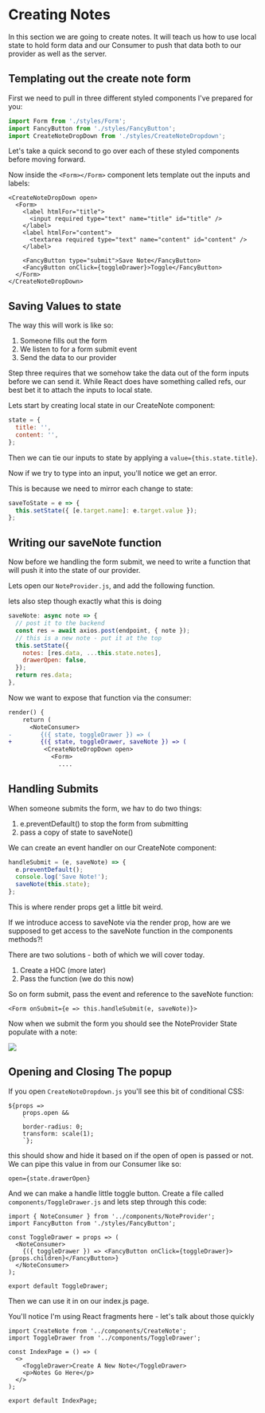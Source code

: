 # Creating Notes

In this section we are going to create notes. It will teach us how to use local state to hold form data and our Consumer to push that data both to our provider as well as the server.

## Templating out the create note form

First we need to pull in three different styled components I've prepared for you:

```js
import Form from './styles/Form';
import FancyButton from './styles/FancyButton';
import CreateNoteDropDown from './styles/CreateNoteDropdown';
```

Let's take a quick second to go over each of these styled components before moving forward.

Now inside the `<Form></Form>` component lets template out the inputs and labels:

```JSX
<CreateNoteDropDown open>
  <Form>
    <label htmlFor="title">
      <input required type="text" name="title" id="title" />
    </label>
    <label htmlFor="content">
      <textarea required type="text" name="content" id="content" />
    </label>

    <FancyButton type="submit">Save Note</FancyButton>
    <FancyButton onClick={toggleDrawer}>Toggle</FancyButton>
  </Form>
</CreateNoteDropDown>
```

## Saving Values to state

The way this will work is like so:

1. Someone fills out the form
2. We listen to for a form submit event
3. Send the data to our provider

Step three requires that we somehow take the data out of the form inputs before we can send it. While React does have something called refs, our best bet it to attach the inputs to local state.

Lets start by creating local state in our CreateNote component:

```js
state = {
  title: '',
  content: '',
};
```

Then we can tie our inputs to state by applying a `value={this.state.title}`.

Now if we try to type into an input, you'll notice we get an error.

This is because we need to mirror each change to state:

```js
saveToState = e => {
  this.setState({ [e.target.name]: e.target.value });
};
```

## Writing our saveNote function

Now before we handling the form submit, we need to write a function that will push it into the state of our provider.


Lets open our `NoteProvider.js`, and add the following function.

lets also step though exactly what this is doing

```js
saveNote: async note => {
  // post it to the backend
  const res = await axios.post(endpoint, { note });
  // this is a new note - put it at the top
  this.setState({
    notes: [res.data, ...this.state.notes],
    drawerOpen: false,
  });
  return res.data;
},
```

Now we want to expose that function via the consumer:

```diff
render() {
    return (
      <NoteConsumer>
-        {({ state, toggleDrawer }) => (
+        {({ state, toggleDrawer, saveNote }) => (
          <CreateNoteDropDown open>
            <Form>
              ....
```

## Handling Submits

When someone submits the form, we hav to do two things:

1. e.preventDefault() to stop the form from submitting
2. pass a copy of state to saveNote()

We can create an event handler on our CreateNote component:

```js
handleSubmit = (e, saveNote) => {
  e.preventDefault();
  console.log('Save Note!');
  saveNote(this.state);
};
```

This is where render props get a little bit weird.

If we introduce access to saveNote via the render prop, how are we supposed to get access to the saveNote function in the components methods?!

There are two solutions - both of which we will cover today.

1. Create a HOC (more later)
2. Pass the function (we do this now)

So on form submit, pass the event and reference to the saveNote function:

```JSX
<Form onSubmit={e => this.handleSubmit(e, saveNote)}>
```

Now when we submit the form you should see the NoteProvider State populate with a note:

![](http://wes.io/ce1d475c45f1/content)


## Opening and Closing The popup

If you open `CreateNoteDropdown.js` you'll see this bit of conditional CSS:

```JSX
${props =>
    props.open &&
    `
    border-radius: 0;
    transform: scale(1);
    `};
```

this should show and hide it based on if the open of open is passed or not. We can pipe this value in from our Consumer like so:

```JSX
open={state.drawerOpen}
```

And we can make a handle little toggle button. Create a file called `components/ToggleDrawer.js` and lets step through this code:


```JSX
import { NoteConsumer } from '../components/NoteProvider';
import FancyButton from './styles/FancyButton';

const ToggleDrawer = props => (
  <NoteConsumer>
    {({ toggleDrawer }) => <FancyButton onClick={toggleDrawer}>{props.children}</FancyButton>}
  </NoteConsumer>
);

export default ToggleDrawer;
```

Then we can use it in on our index.js page.

You'll notice I'm using React fragments here - let's talk about those quickly


```JSX
import CreateNote from '../components/CreateNote';
import ToggleDrawer from '../components/ToggleDrawer';

const IndexPage = () => (
  <>
    <ToggleDrawer>Create A New Note</ToggleDrawer>
    <p>Notes Go Here</p>
  </>
);

export default IndexPage;
```
